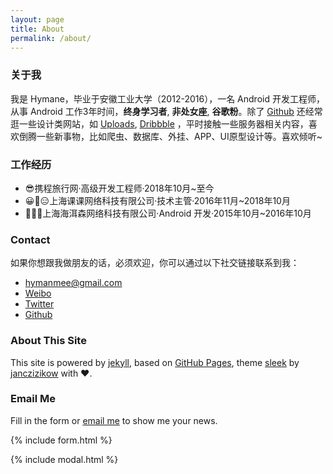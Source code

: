 ```yaml
---
layout: page
title: About
permalink: /about/
---
```


### 关于我

我是 Hymane，毕业于安徽工业大学（2012-2016），一名 Android 开发工程师，从事 Android 工作3年时间，**终身学习者**, **非处女座**, **谷歌粉**。除了 [Github](https://github.com) 还经常逛一些设计类网站，如 [Uploads](https://www.uplabs.com/), [Dribbble](https://dribbble.com/) ，平时接触一些服务器相关内容，喜欢倒腾一些新事物，比如爬虫、数据库、外挂、APP、UI原型设计等。喜欢倾听~

### 工作经历
* 😎携程旅行网·高级开发工程师·2018年10月~至今
* 😀🙂😑上海课课网络科技有限公司·技术主管·2016年11月~2018年10月
* 🤣🤣🤗上海海洱森网络科技有限公司·Android 开发·2015年10月~2016年10月

### Contact
如果你想跟我做朋友的话，必须欢迎，你可以通过以下社交链接联系到我：
* [hymanmee@gmail.com](mailto:hymanmee@gmail.com)
* [Weibo](http://weibo.com/hymane)
* [Twitter](https://twitter.com/hymanmee)
* [Github](https://github.com/hymanme)

### About This Site
This site is powered by [jekyll](https://github.com/jekyll/jekyll), based on [GitHub Pages](https://pages.github.com/), theme [sleek](https://github.com/janczizikow/sleek) by [janczizikow](https://github.com/janczizikow/) with ❤️.

### Email Me
Fill in the form or [email me](mailto:{{site.email}}) to show me your news.

{% include form.html %}

{% include modal.html %}